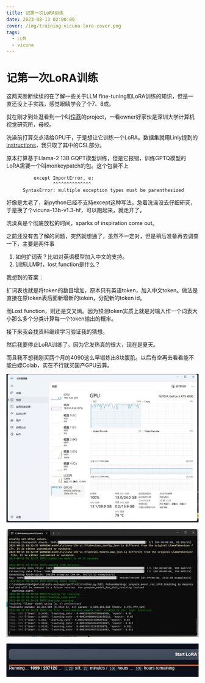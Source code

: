```yaml
---
title: 记第一次LoRA训练
date: 2023-08-13 02:00:00
cover: /img/training-vicuna-lora-cover.png
tags: 
  - LLM
  - vicuna
---
```


# 记第一次LoRA训练

这两天断断续续的在了解一些关于LLM fine-tuning和LoRA训练的知识，但是一直还没上手实践，感觉眼睛学会了个7、8成。

就在刚才到处逛看到一个叫[伶荔](https://github.com/CVI-SZU/Linly)的project，一看owner好家伙是深圳大学计算机视觉研究所，母校。

洗澡前打算交点活给GPU干，于是想让它训练一个LoRA。数据集就用Linly提到的[instructions](https://huggingface.co/datasets/P01son/instructions)，我只取了其中的CSL部分。

原本打算基于Llama-2 13B GQPT模型训练，但是它报错，训练GPTQ模型的LoRA需要一个叫monkeypatch的包。这个包装不上

```text
          except ImportError, e:
                 ^^^^^^^^^^^^^^
      SyntaxError: multiple exception types must be parenthesized
```

好像是太老了，新python已经不支持except这种写法。急着洗澡没去仔细研究，于是换了个vicuna-13b-v1.3-hf，可以跑起来，就走开了。

洗澡真是个彻底放松的时间，sparks of inspiration come out。

之前还没有去了解的问题，突然就想通了，虽然不一定对，但是稍后准备再去调查一下，主要是两件事

1. 如何扩词表？比如对英语模型加入中文的支持。
2. 训练LLM时，lost function是什么？

我想到的答案：

扩词表也就是将token的数目增加，原本只有英语token，加入中文token。做法是直接在原token表后面新增新的token，分配新的token id。

而Lost function，则还是交叉熵。因为预测token实质上就是对输入作一个词表大小那么多个分类计算每一个token输出的概率。

接下来我会找资料继续学习验证我的猜想。

然后我要停止LoRA训练了。因为它发热真的很大，现在是夏天。

而且我不想我刚买两个月的4090这么早锻炼出8块腹肌。以后有空再去看看能不能白嫖Colab，实在不行就买国产GPU云算。

![taskmgr](/img/training-vicuna-lora-taskmgr.jpg)

![cli](/img/training-vicuna-lora-cli.jpg)

![eta](/img/training-vicuna-lora-eta.jpg)
